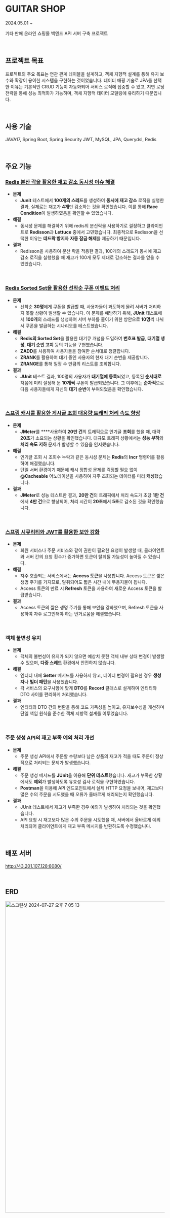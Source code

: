 # GUITAR SHOP
2024.05.01 ~ 

기타 판매 온라인 쇼핑몰 백엔드 API 서버 구축 프로젝트

<br>

## 프로젝트 목표
 프로젝트의 주요 목표는 연관 관계 테이블을 설계하고, 객체 지향적 설계를 통해 유지 보수와 확장이 용이한 시스템을 구현하는 것이었습니다. 데이터 매핑 기술로 JPA를 선택한 이유는 기본적인 CRUD 기능이 자동화되어 서비스 로직에 집중할 수 있고, 지연 로딩 전략을 통해 성능 최적화가 가능하며, 객체 지향적 데이터 모델링에 유리하기 때문입니다.

<br>

## 사용 기술

JAVA17, Spring Boot, Spring Security JWT, MySQL, JPA, Querydsl, Redis

<br>

## 주요 기능

### [Redis 분산 락을 활용한 재고 감소 동시성 이슈 해결](https://velog.io/@ssbin0916/Redis-%EB%B6%84%EC%82%B0-%EB%9D%BD%EC%9D%84-%ED%99%9C%EC%9A%A9%ED%95%9C-%EC%9E%AC%EA%B3%A0-%EA%B0%90%EC%86%8C-%EB%8F%99%EC%8B%9C%EC%84%B1-%EC%9D%B4%EC%8A%88-%ED%95%B4%EA%B2%B0)

- **문제**
    - **Junit** 테스트에서 **100개의 스레드**를 생성하여 **동시에 재고 감소** 로직을 실행한 결과, 실제로는 재고가 **4개**만 감소하는 것을 확인했습니다. 이를 통해 **Race Condition**이 발생하였음을 확인할 수 있었습니다.
- **해결**
    - 동시성 문제를 해결하기 위해 redis의 분산락을 사용하기로 결정하고 클라이언트로 **Redisson**과 **Lettuce** 중에서 고민했습니다. 최종적으로 Redisson을 선택한 이유는 **데드락 방지**와 **자동 잠금 해제**를 제공하기 때문입니다.
- **결과**
    - Redisson을 사용하여 분산 락을 적용한 결과, 100개의 스레드가 동시에 재고 감소 로직을 실행했을 때 재고가 100개 모두 제대로 감소하는 결과를 얻을 수 있었습니다.
 
 <br>

### [Redis Sorted Set을 활용한 선착순 쿠폰 이벤트 처리](https://velog.io/@ssbin0916/Redis%EC%9D%98-Sorted-Set%EB%A5%BC-%ED%99%9C%EC%9A%A9%ED%95%9C-%EC%84%A0%EC%B0%A9%EC%88%9C-%EC%BF%A0%ED%8F%B0-%EC%9D%B4%EB%B2%A4%ED%8A%B8)

- **문제**
    - 선착순 **30명**에게 쿠폰을 발급할 때, 사용자들이 과도하게 몰려 서버가 처리하지 못할 상황이 발생할 수 있습니다. 이 문제를 예방하기 위해, **JUnit** 테스트에서 **100개**의 스레드를 생성하여 서버 부하를 줄이기 위한 방안으로 **10명**씩 나눠서 쿠폰을 발급하는 시나리오를 테스트했습니다.
- **해결**
    - **Redis의 Sorted Set**을 활용한 대기큐 개념을 도입하여 **번호표 발급**, **대기열 생성**, **대기 순번 고지** 등의 기능을 구현했습니다.
    - **ZADD**를 사용하여 사용자들을 참여한 순서대로 정렬합니다.
    - **ZRANK**를 활용하여 대기 중인 사용자의 현재 대기 순번을 제공합니다.
    - **ZRANGE**를 통해 일정 수 만큼의 리스트를 조회합니다.
- **결과**
    - **JUnit** 테스트 결과, 100명의 사용자가 **대기열에 등록**되었고, 등록된 **순서대로** 처음에 미리 설정해 둔 **10개씩** 쿠폰이 발급되었습니다. 그 이후에는 **순차적**으로 다음 사용자들에게 자신의 **대기 순번**이 부여되었음을 확인했습니다.
 
 <br>

### [스프링 캐시를 활용한 게시글 조회 대용량 트래픽 처리 속도 향상](https://velog.io/@ssbin0916/Redis-%EC%BA%90%EC%8B%B1%EC%9D%84-%ED%86%B5%ED%95%9C-%EB%8C%80%EC%9A%A9%EB%9F%89-%ED%8A%B8%EB%9E%98%ED%94%BD-%EC%B2%98%EB%A6%AC)

- **문제**
    - **JMeter**를 ****사용하여 **20만 건**의 트래픽으로 인기글 **조회**를 했을 때, 대략 **20초**가 소요되는 상황을 확인했습니다. 대규모 트래픽 상황에서는 **성능 부하**와 **처리 속도 저하** 문제가 발생할 수 있음을 인지했습니다.
- **해결**
    - 인기글 조회 시 조회수 누락과 같은 동시성 문제는 **Redis**의 **Incr** 명령어를 활용하여 해결했습니다.
    - 단일 서버 환경이기 때문에 캐시 정합성 문제를 걱정할 필요 없이 **@Cacheable** 어노테이션을 사용하여 자주 조회되는 데이터를 미리 **캐싱**했습니다.
- **결과**
    - **JMeter**로 성능 테스트한 결과, **20만 건**의 트래픽에서 처리 속도가 초당 **1만 건**에서 **4만 건**으로 향상되어, 처리 시간이 **20초**에서 **5초**로 감소된 것을 확인했습니다.

<br>

### [스프링 시큐리티와 JWT를 활용한 보안 강화](https://velog.io/@ssbin0916/Spring-Security%EC%99%80-JWT)

- **문제**
    - 회원 서비스나 주문 서비스와 같이 권한이 필요한 요청이 발생할 때, 클라이언트와 서버 간의 요청 횟수가 증가하면 토큰이 탈취될 가능성이 높아질 수 있습니다.
- **해결**
    - 자주 호출되는 서비스에서는 **Access 토큰**을 사용합니다. Access 토큰은 짧은 생명 주기를 가지므로, 탈취되어도 짧은 시간 내에 무용지물이 됩니다.
    - Access 토큰의 만료 시 **Refresh** 토큰을 사용하여 새로운 Access 토큰을 발급받습니다.
- **결과**
    - Access 토큰의 짧은 생명 주기를 통해 보안을 강화했으며, Refresh 토큰을 사용하여 자주 로그인해야 하는 번거로움을 해결했습니다.

<br>

### 객체 불변성 유지

- **문제**
    - 객체의 불변성이 유지가 되지 않으면 예상치 못한 객체 내부 상태 변경이 발생할 수 있으며, **다중 스레드** 환경에서 안전하지 않습니다.
- **해결**
    - 엔티티 내에 **Setter** 메서드를 사용하지 않고, 데이터 변경이 필요한 경우 **생성자**나 **빌더 패턴**을 사용했습니다.
    - 각 서비스의 요구사항에 맞게 **DTO**를 **Record** 클래스로 설계하여 엔티티와 DTO 사이를 편리하게 처리했습니다.
- **결과**
    - 엔티티와 DTO 간의 변환을 통해 코드 가독성을 높이고, 유지보수성을 개선하며 단일 책임 원칙을 준수한 객체 지향적 설계를 이루었습니다.

<br>

### **주문 생성 API의 재고 부족 예외 처리 개선**

- **문제**
    - 주문 생성 API에서 주문할 수량보다 남은 상품의 재고가 적을 때도 주문이 정상적으로 처리되는 문제가 발생했습니다.
- **해결**
    - 주문 생성 메서드를 **JUnit**을 이용해 **단위 테스트**했습니다. 재고가 부족한 상황에서도 **예외**가 발생하도록 유효성 검사 로직을 구현하였습니다.
    - **Postman**을 이용해 API 엔드포인트에서 실제 HTTP 요청을 보내어, 재고보다 많은 수의 주문을 시도했을 때 오류가 올바르게 처리되는지 확인했습니다.
- **결과**
    - JUnit 테스트에서 재고가 부족한 경우 예외가 발생하여 처리되는 것을 확인했습니다.
    - API 요청 시 재고보다 많은 수의 주문을 시도했을 때, 서버에서 올바르게 예외 처리되어 클라이언트에게 재고 부족 메시지를 반환하도록 수정했습니다.
 
<br>

## 배포 서버
http://43.201.107.128:8080/

<br>
 
## ERD

<img width="982" alt="스크린샷 2024-07-27 오후 7 05 13" src="https://github.com/user-attachments/assets/a87f633c-3397-489b-ba28-41c26d2b9e01">
